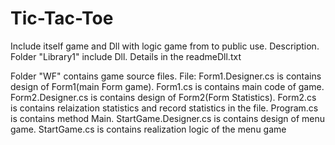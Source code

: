 # Tic-Tac-Toe
Include itself game and Dll with logic game from to public use.
Description.
Folder "Library1" include Dll. Details in the readmeDll.txt

Folder "WF" contains game source files. 
File:
Form1.Designer.cs is contains design of Form1(main Form game).
Form1.cs is contains main code of game.
Form2.Designer.cs is contains design of Form2(Form Statistics).
Form2.cs is contains relaization statistics and record statistics in the file.
Program.cs is contains method Main.
StartGame.Designer.cs is contains design of menu game.
StartGame.cs is contains realization logic of the menu game





